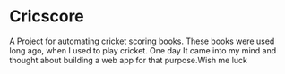 # Cricscore

A Project for automating cricket scoring books. These books were used long ago, when I used to play cricket. One day It came into my mind and thought about building a web app for that purpose.Wish me luck
